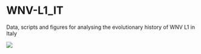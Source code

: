 # WNV-L1_IT
Data, scripts and figures for analysing the evolutionary history of WNV L1 in Italy

<img src="./plots/Fig3.tif width=650">
